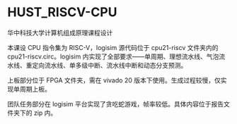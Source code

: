 # HUST_RISCV-CPU
华中科技大学计算机组成原理课程设计

本课设 CPU 指令集为 RISC-V，logisim 源代码位于 cpu21-riscv 文件夹内的 cpu21-riscv.circ。logisim 内实现了全部要求——单周期、理想流水线、气泡流水线、重定向流水线、单多级中断、流水线中断和动态分支预测。

上板部分位于 FPGA 文件夹，需在 vivado 20 版本下使用。生成过程较慢，仅实现单周期上板。

团队任务部分在 logisim 平台实现了贪吃蛇游戏，帧率较低。具体内容位于报告文件夹下的 zip 内。
